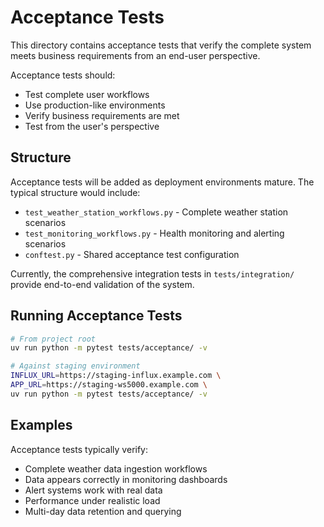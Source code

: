 # Acceptance Tests

This directory contains acceptance tests that verify the complete system meets business requirements from an end-user perspective.

Acceptance tests should:
- Test complete user workflows
- Use production-like environments
- Verify business requirements are met
- Test from the user's perspective

## Structure

Acceptance tests will be added as deployment environments mature. The typical structure would include:
- `test_weather_station_workflows.py` - Complete weather station scenarios
- `test_monitoring_workflows.py` - Health monitoring and alerting scenarios
- `conftest.py` - Shared acceptance test configuration

Currently, the comprehensive integration tests in `tests/integration/` provide end-to-end validation of the system.

## Running Acceptance Tests

```bash
# From project root
uv run python -m pytest tests/acceptance/ -v

# Against staging environment
INFLUX_URL=https://staging-influx.example.com \
APP_URL=https://staging-ws5000.example.com \
uv run python -m pytest tests/acceptance/ -v
```

## Examples

Acceptance tests typically verify:
- Complete weather data ingestion workflows
- Data appears correctly in monitoring dashboards
- Alert systems work with real data
- Performance under realistic load
- Multi-day data retention and querying
